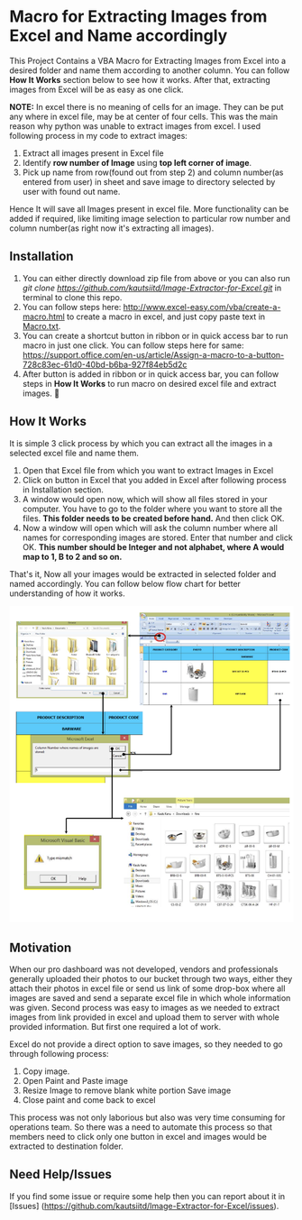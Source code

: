 # Macro for Extracting Images from Excel and Name accordingly

This Project Contains a VBA Macro for Extracting Images from Excel into a desired folder and name them according to another column. You can follow **How It Works** section below to see how it works. After that, extracting images from Excel will be as easy as one click.

**NOTE:** In excel there is no meaning of cells for an image. They can be put any where in excel file, may be at center of four cells. This was the main reason why python was unable to extract images from excel. I used following process in my code to extract images:

1. Extract all images present in Excel file
2. Identify **row number of Image** using **top left corner of image**.
3. Pick up name from row(found out from step 2) and column number(as entered from user) in sheet and save image to directory selected by user with found out name.

Hence It will save all Images present in excel file. More functionality can be added if required, like limiting image selection to particular row number and column number(as right now it's extracting all images).

## Installation

1. You can either directly download zip file from above or you can also run *git clone https://github.com/kautsiitd/Image-Extractor-for-Excel.git* in terminal to clone this repo.
2. You can follow steps here: http://www.excel-easy.com/vba/create-a-macro.html to create a macro in excel, and just copy paste text in [Macro.txt](Macro.txt).
3. You can create a shortcut button in ribbon or in quick access bar to run macro in just one click. You can follow steps here for same: https://support.office.com/en-us/article/Assign-a-macro-to-a-button-728c83ec-61d0-40bd-b6ba-927f84eb5d2c
4. After button is added in ribbon or in quick access bar, you can follow steps in **How It Works** to run macro on desired excel file and extract images. 🙂

## How It Works

It is simple 3 click process by which you can extract all the images in a selected excel file and name them.

1. Open that Excel file from which you want to extract Images in Excel
2. Click on button in Excel that you added in Excel after following process in Installation section.
3. A window would open now, which will show all files stored in your computer. You have to go to the folder where you want to store all the files. **This folder needs to be created before hand.** And then click OK.
3. Now a window will open which will ask the column number where all names for corresponding images are stored. Enter that number and click OK. **This number should be Integer and not alphabet, where A would map to 1, B to 2 and so on.**

That's it, Now all your images would be extracted in selected folder and named accordingly. You can follow below flow chart for better understanding of how it works.

![alt tag](Flow-Chart.png)

## Motivation

When our pro dashboard was not developed, vendors and professionals generally uploaded their photos to our bucket through two ways, either they attach their photos in excel file or send us link of some drop-box where all images are saved and send a separate excel file in which whole information was given. Second process was easy to images as we needed to extract images from link provided in excel and upload them to server with whole provided information. But first one required a lot of work.

Excel do not provide a direct option to save images, so they needed to go through following process:

1. Copy image.
2. Open Paint and Paste image
3. Resize Image to remove blank white portion Save image
4. Close paint and come back to excel

This process was not only laborious but also was very time consuming for operations team. So there was a need to automate this process so that members need to click only one button in excel and images would be extracted to destination folder.

## Need Help/Issues

If you find some issue or require some help then you can report about it in [Issues] (https://github.com/kautsiitd/Image-Extractor-for-Excel/issues).
